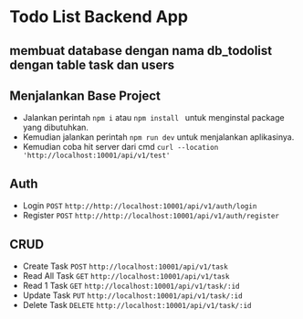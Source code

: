 # Todo List Backend App

## membuat database dengan nama db_todolist dengan table task dan users

## Menjalankan Base Project
- Jalankan perintah ```npm i``` atau ```npm install ``` untuk menginstal package yang dibutuhkan.
- Kemudian jalankan perintah ```npm run dev``` untuk menjalankan aplikasinya.
- Kemudian coba hit server dari cmd ```curl --location 'http://localhost:10001/api/v1/test'```

## Auth
- Login ```POST``` ```http://http://localhost:10001/api/v1/auth/login```
- Register ```POST``` ```http://http://localhost:10001/api/v1/auth/register```

## CRUD
- Create Task ```POST``` ```http://localhost:10001/api/v1/task```
- Read All Task ```GET``` ```http://localhost:10001/api/v1/task```
- Read 1 Task ```GET``` ```http://localhost:10001/api/v1/task/:id```
- Update Task ```PUT``` ```http://localhost:10001/api/v1/task/:id```
- Delete Task ```DELETE``` ```http://localhost:10001/api/v1/task/:id```

